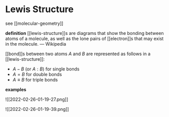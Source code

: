 # Lewis Structure

see [[molecular-geometry]]

**definition** [[lewis-structure]]s are diagrams that show the bonding between atoms of a molecule, as well as the lone pairs of [[electron]]s that may exist in the molecule. &mdash; Wikipedia

[[bond]]s between two atoms $A$ and $B$ are represented as follows in a [[lewis-structure]]:

- $A - B$ (or $A : B$) for single bonds
- $A = B$ for double bonds
- $A \equiv B$ for triple bonds

**examples**

![[2022-02-26-01-19-27.png]]

![[2022-02-26-01-19-39.png]]
